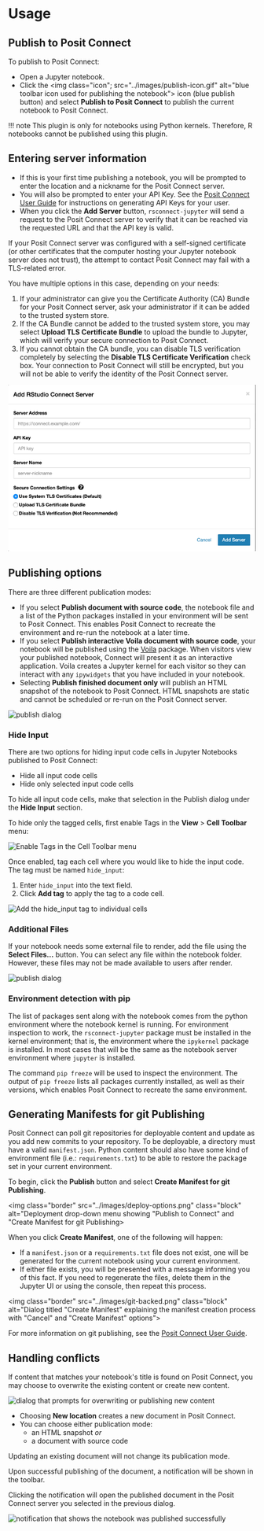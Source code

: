 # Usage

## Publish to Posit Connect

To publish to Posit Connect:

- Open a Jupyter notebook.
- Click the <img class="icon"; src="../images/publish-icon.gif" alt="blue toolbar icon used for publishing the notebook"> icon (blue publish button) and select **Publish to Posit Connect**
to publish the current notebook to Posit Connect.

!!! note
    This plugin is only for notebooks using Python kernels. Therefore, R notebooks cannot be published using this plugin.

## Entering server information

- If this is your first time publishing a notebook, you will be
prompted to enter the location and a nickname for the Posit Connect server.
- You will also be prompted to enter your API Key. See the [Posit Connect User
Guide](http://docs.posit.co/connect/user/api-keys) for
instructions on generating API Keys for your user.
- When you click the **Add Server** button, `rsconnect-jupyter` will send a request to the Posit Connect server to verify that it can be reached via the requested URL and that the API key is valid.

If your Posit Connect server was configured with a self-signed certificate (or other certificates that the computer hosting your Jupyter notebook server does not trust), the attempt to contact Posit Connect may fail with a TLS-related error.

You have multiple options in this case, depending on your needs:

1. If your administrator can give you the Certificate Authority (CA)
 Bundle for your Posit Connect server, ask your administrator if it
 can be added to the trusted system store.
1. If the CA Bundle cannot be added to the trusted system store, you may select
 **Upload TLS Certificate Bundle** to upload the bundle to Jupyter, which will verify
 your secure connection to Posit Connect.
1. If you cannot obtain the CA bundle, you can disable TLS verification completely
 by selecting the **Disable TLS Certificate Verification** check box. Your connection to
 Posit Connect will still be encrypted, but you will not be able to verify the
 identity of the Posit Connect server.

<img class="border" src="../images/add-dialog.png" class="block" alt="initial dialog that prompts for the location of Posit Connect">

## Publishing options

There are three different publication modes:

- If you select **Publish document with source code**, the notebook file and a list of the Python
packages installed in your environment will be sent to Posit Connect. This enables Posit
Connect to recreate the environment and re-run the notebook at a later time.
- If you select **Publish interactive Voila document with source code**, your notebook will
be published using the [Voila](https://voila.readthedocs.io/en/stable/) package. When
visitors view your published notebook, Connect will present it as an interactive
application. Voila creates a Jupyter kernel for each visitor so they can interact
with any `ipywidgets` that you have included in your notebook.
- Selecting **Publish finished document only** will
publish an HTML snapshot of the notebook to Posit Connect. HTML snapshots are static and
cannot be scheduled or re-run on the Posit Connect server.

<img class="border" src="../images/rsconnect-jupyter-usage.png" class="block" alt="publish dialog">

### Hide Input

There are two options for hiding input code cells in Jupyter Notebooks published
to Posit Connect:

- Hide all input code cells
- Hide only selected input code cells

To hide all input code cells, make that selection in the Publish dialog under the **Hide Input** section.

To hide only the tagged cells, first enable Tags in the **View** > **Cell Toolbar** menu:

<img class="border" src="../images/view-celltoolbar-tags.png" class="block" alt="Enable Tags in the Cell Toolbar menu">

Once enabled, tag each cell where you would like to hide the input code. The tag must be named `hide_input`:

1. Enter `hide_input` into the text field.
2. Click **Add tag** to apply the tag to a code cell.

<img class="border" src="../images/add-tags.png" class="block" alt="Add the hide_input tag to individual cells">


### Additional Files

If your notebook needs some external file to render, add the file using the
**Select Files...** button. You can select any file within the notebook folder. However,
these files may not be made available to users after render.

<img class="border" src="../images/add-files.png" class="block" alt="publish dialog">


### Environment detection with pip

The list of packages sent along with the notebook comes from the python
environment where the notebook kernel is running. For environment
inspection to work, the `rsconnect-jupyter` package must be installed in the
kernel environment; that is, the environment where the `ipykernel` package is
installed. In most cases that will be the same as the notebook server
environment where `jupyter` is installed.

The command `pip freeze` will be used to inspect the environment. The output
of `pip freeze` lists all packages currently installed, as well as their
versions, which enables Posit Connect to recreate the same environment.

## Generating Manifests for git Publishing

Posit Connect can poll git repositories for deployable content and update
as you add new commits to your repository. To be deployable, a
directory must have a valid `manifest.json`. Python content should also have
some kind of environment file (i.e.: `requirements.txt`) to be able
to restore the package set in your current environment.



To begin, click the **Publish** button and select **Create Manifest for git Publishing**.

<img class="border" src="../images/deploy-options.png" class="block" alt="Deployment drop-down
menu showing "Publish to Connect" and "Create Manifest for git Publishing>

When you click **Create Manifest**, one of the following will happen:

- If a `manifest.json` or a `requirements.txt` file does not exist, one will be generated for the current notebook using your current environment.
- If either file exists, you will be presented with a message
informing you of this fact. If you need to regenerate the files, delete them in the Jupyter UI or using the console, then repeat this process.

<img class="border" src="../images/git-backed.png" class="block" alt="Dialog titled "Create Manifest" explaining the manifest creation process with "Cancel" and "Create Manifest" options">

For more information on git publishing, see the
[Posit Connect User Guide](https://docs.posit.co/connect/user/git-backed#git-backed-publishing).

## Handling conflicts

If content that matches your notebook's title is found on Posit Connect, you
may choose to overwrite the existing content or create new content.

<img class="border" src="../images/overwrite.png" class="block" alt="dialog that prompts for overwriting or publishing new content">

- Choosing **New location** creates a new document in Posit Connect.
- You can choose either publication mode:
    - an HTML snapshot *or*
    - a document with source code

Updating an existing document will not change its publication mode.

Upon successful publishing of the document, a notification will be
shown in the toolbar.

Clicking the notification will open the published
document in the Posit Connect server you selected in the previous
dialog.

<img class="border" src="../images/published.gif" class="block" alt="notification that shows the notebook was published successfully">
